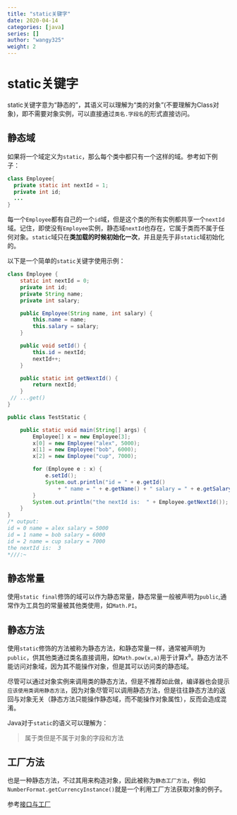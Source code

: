 ```yaml
---
title: "static关键字"
date: 2020-04-14
categories: [java]
series: []
author: "wangy325"
weight: 2
---
```


# static关键字

static关键字意为“静态的”，其语义可以理解为“类的对象”(不要理解为Class对象)，即不需要对象实例，可以直接通过`类名.字段名`的形式直接访问。

<!--more-->

##  静态域

如果将一个域定义为`static`，那么每个类中都只有一个这样的域。参考如下例子：

```java
class Employee{
  private static int nextId = 1;
  private int id;
  ...
}
```

每一个`Employee`都有自己的一个`id`域，但是这个类的所有实例都共享一个`nextId`域。记住，即使没有`Employee`实例，静态域`nextId`也存在，它属于类而不属于任何对象。`static`域只在**类加载的时候初始化一次**，并且是先于非`static`域初始化的。

以下是一个简单的`static`关键字使用示例：

```java
class Employee {
    static int nextId = 0;
    private int id;
    private String name;
    private int salary;

    public Employee(String name, int salary) {
        this.name = name;
        this.salary = salary;
    }

    public void setId() {
        this.id = nextId;
        nextId++;
    }

    public static int getNextId() {
        return nextId;
    }
 // ...get()
}

public class TestStatic {

    public static void main(String[] args) {
        Employee[] x = new Employee[3];
        x[0] = new Employee("alex", 5000);
        x[1] = new Employee("bob", 6000);
        x[2] = new Employee("cup", 7000);

        for (Employee e : x) {
            e.setId();
            System.out.println("id = " + e.getId()
                + " name = " + e.getName() + " salary = " + e.getSalary());
        }
        System.out.println("the nextId is:  " + Employee.getNextId());
    }
}
/* output:
id = 0 name = alex salary = 5000
id = 1 name = bob salary = 6000
id = 2 name = cup salary = 7000
the nextId is:  3
*///:~
```



##  静态常量

使用`static final`修饰的域可以作为静态常量，静态常量一般被声明为`public`,通常作为工具包的常量被其他类使用，如`Math.PI`。

##  <span id = "m20">静态方法</span>

使用`static`修饰的方法被称为静态方法，和静态常量一样，通常被声明为`public`，供其他类通过类名直接调用，如`Math.pow(x,a)`用于计算x<sup>a</sup>。静态方法不能访问对象域，因为其不能操作对象，但是其可以访问类的静态域。

尽管可以通过对象实例来调用类的静态方法，但是不推荐如此做，编译器也会提示`应该使用类调用静态方法`，因为对象尽管可以调用静态方法，但是往往静态方法的返回与对象无关（静态方法只能操作静态域，而不能操作对象属性），反而会造成混淆。

Java对于`static`的语义可以理解为：

> 属于类但是不属于对象的字段和方法

##  工厂方法

也是一种静态方法，不过其用来构造对象，因此被称为`静态工厂方法`，例如`NumberFormat.getCurrencyInstance()`就是一个利用工厂方法获取对象的例子。

参考[接口与工厂](./6_抽象类与接口.md/#接口与工厂)
